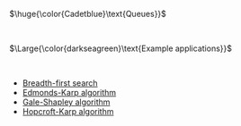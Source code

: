 $\huge{\color{Cadetblue}\text{Queues}}$

<br/>

$\Large{\color{darkseagreen}\text{Example applications}}$

<br/>

- [Breadth-first search](../../algorithms/graphs/bfs/bfs.c)
- [Edmonds-Karp algorithm](../../algorithms/graphs/MF-Edmonds-Karp/emk.c)
- [Gale-Shapley algorithm](../../algorithms/graphs/MCBM-gale-shapley/gale-shapley.c)
- [Hopcroft-Karp algorithm](../../algorithms/graphs/MCBM-hopcroft-karp/hck.c)